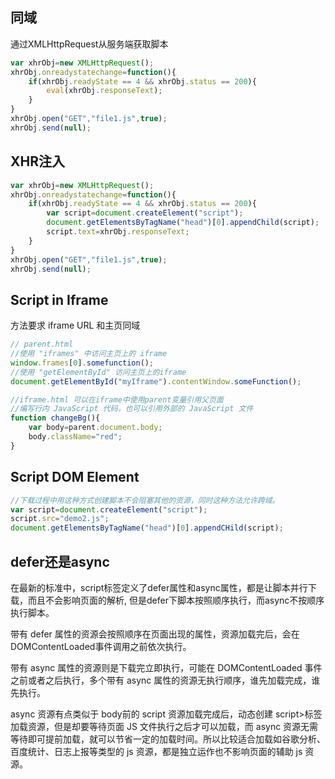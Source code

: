 ## 同域

通过XMLHttpRequest从服务端获取脚本

```js
var xhrObj=new XMLHttpRequest();
xhrObj.onreadystatechange=function(){
    if(xhrObj.readyState == 4 && xhrObj.status == 200){
        eval(xhrObj.responseText);
    }
}
xhrObj.open("GET","file1.js",true);
xhrObj.send(null);
```

## XHR注入

```js
var xhrObj=new XMLHttpRequest();
xhrObj.onreadystatechange=function(){
    if(xhrObj.readyState == 4 && xhrObj.status == 200){
        var script=document.createElement("script");
        document.getElementsByTagName("head")[0].appendChild(script);
        script.text=xhrObj.responseText;
    }
}
xhrObj.open("GET","file1.js",true);
xhrObj.send(null);
```

## Script in Iframe

方法要求 iframe URL 和主页同域

```js
// parent.html
//使用 "iframes" 中访问主页上的 iframe
window.frames[0].somefunction();
//使用 "getElementById" 访问主页上的iframe
document.getElementById("myIframe").contentWindow.someFunction();
```

```js
//iframe.html 可以在iframe中使用parent变量引用父页面
//编写行内 JavaScript 代码，也可以引用外部的 JavaScript 文件
function changeBg(){
    var body=parent.document.body;
    body.className="red";
}
```

## Script DOM Element

```js
//下载过程中用这种方式创建脚本不会阻塞其他的资源，同时这种方法允许跨域。
var script=document.createElement("script");
script.src="demo2.js";
document.getElementsByTagName("head")[0].appendCHild(script);
```

## defer还是async

在最新的标准中，script标签定义了defer属性和async属性，都是让脚本并行下载，而且不会影响页面的解析, 但是defer下脚本按照顺序执行，而async不按顺序执行脚本。

带有 defer 属性的资源会按照顺序在页面出现的属性，资源加载完后，会在 DOMContentLoaded事件调用之前依次执行。

带有 async 属性的资源则是下载完立即执行，可能在 DOMContentLoaded 事件之前或者之后执行，多个带有 async 属性的资源无执行顺序，谁先加载完成，谁先执行。

async 资源有点类似于 body前的 script 资源加载完成后，动态创建 script>标签加载资源，但是却要等待页面 JS 文件执行之后才可以加载，而 async 资源无需等待即可提前加载，就可以节省一定的加载时间。所以比较适合加载如谷歌分析、百度统计、日志上报等类型的 js 资源，都是独立运作也不影响页面的辅助 js 资源。